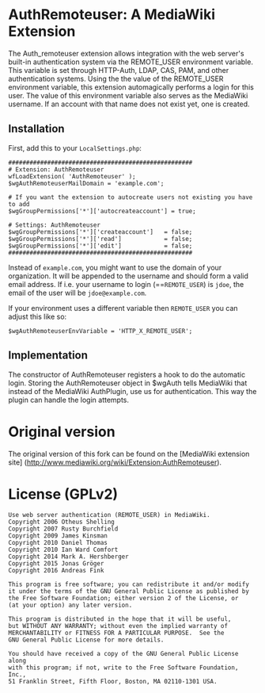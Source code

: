 # AuthRemoteuser: A MediaWiki Extension

The Auth_remoteuser extension allows integration with the web server's built-in
authentication system via the REMOTE_USER environment variable. This variable
is set through HTTP-Auth, LDAP, CAS, PAM, and other authentication systems.
Using the the value of the REMOTE_USER environment variable, this extension
automagically performs a login for this user. The value of this environment
variable also serves as the MediaWiki username. If an account with that name does
not exist yet, one is created.

## Installation
First, add this to your `LocalSettings.php`:

    ####################################################
    # Extension: AuthRemoteuser
    wfLoadExtension( 'AuthRemoteuser' );
    $wgAuthRemoteuserMailDomain = 'example.com';
    
    # If you want the extension to autocreate users not existing you have to add 
    $wgGroupPermissions['*']['autocreateaccount'] = true;
    
    # Settings: AuthRemoteuser
    $wgGroupPermissions['*']['createaccount']   = false;
    $wgGroupPermissions['*']['read']            = false;
    $wgGroupPermissions['*']['edit']            = false;
    ####################################################

Instead of `example.com`, you might want to use the domain of your organization.
It will be appended to the username and should form a valid email address. If
i.e. your username to login (==`REMOTE_USER`) is `jdoe`, the email of the user
will be `jdoe@example.com`.

If your environment uses a different variable then `REMOTE_USER`
you can adjust this like so:

    $wgAuthRemoteuserEnvVariable = 'HTTP_X_REMOTE_USER';

## Implementation
The constructor of AuthRemoteuser registers a hook to do the automatic login.
Storing the AuthRemoteuser object in $wgAuth tells MediaWiki that instead of the
MediaWiki AuthPlugin, use us for authentication. This way the plugin can handle
the login attempts.

# Original version

The original version of this fork can be found on the [MediaWiki extension site]
(http://www.mediawiki.org/wiki/Extension:AuthRemoteuser).

# License (GPLv2)

    Use web server authentication (REMOTE_USER) in MediaWiki.
    Copyright 2006 Otheus Shelling
	Copyright 2007 Rusty Burchfield
	Copyright 2009 James Kinsman
	Copyright 2010 Daniel Thomas
	Copyright 2010 Ian Ward Comfort
	Copyright 2014 Mark A. Hershberger
	Copyright 2015 Jonas Gröger
	Copyright 2016 Andreas Fink

    This program is free software; you can redistribute it and/or modify
    it under the terms of the GNU General Public License as published by
    the Free Software Foundation; either version 2 of the License, or
    (at your option) any later version.

    This program is distributed in the hope that it will be useful,
    but WITHOUT ANY WARRANTY; without even the implied warranty of
    MERCHANTABILITY or FITNESS FOR A PARTICULAR PURPOSE.  See the
    GNU General Public License for more details.

    You should have received a copy of the GNU General Public License along
    with this program; if not, write to the Free Software Foundation, Inc.,
    51 Franklin Street, Fifth Floor, Boston, MA 02110-1301 USA.
